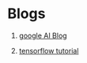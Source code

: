 # Blogs

1. [google AI Blog](https://ai.googleblog.com/2017/08/transformer-novel-neural-network.html)

2. [tensorflow tutorial](https://www.tensorflow.org/tutorials/text/transformer?hl=zh_cn)

   